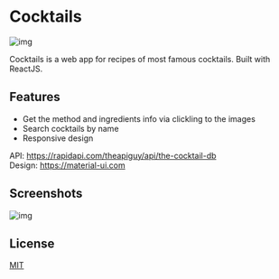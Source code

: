 # Cocktails

![img](https://i.imgyukle.com/2020/03/26/JpI4Jy.png)

Cocktails is a web app for recipes of most famous cocktails. Built with ReactJS.





## Features


* Get the method and ingredients info via clickling to the images
* Search cocktails by name
* Responsive design

API: https://rapidapi.com/theapiguy/api/the-cocktail-db </br>
Design: https://material-ui.com
## Screenshots
![img](https://i.imgyukle.com/2020/03/26/JpYWm0.png)


## License
[MIT](https://choosealicense.com/licenses/mit/)
